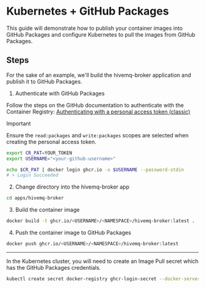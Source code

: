 # Kubernetes + GitHub Packages

This guide will demonstrate how to publish your container images into GitHub Packages and configure Kubernetes to pull the images from GitHub Packages.


## Steps

For the sake of an example, we'll build the hivemq-broker application and publish it to GitHub Packages.

1. Authenticate with GitHub Packages

Follow the steps on the GitHub documentation to authenticate with the Container Registry: [Authenticating with a personal access token (classic)](https://docs.github.com/en/packages/working-with-a-github-packages-registry/working-with-the-container-registry#authenticating-with-a-personal-access-token-classic)

> [!IMPORTANT]
> Ensure the `read:packages` and `write:packages` scopes are selected when creating the personal access token.

```bash
export CR_PAT=YOUR_TOKEN
export USERNAME="<your-github-username>"

echo $CR_PAT | docker login ghcr.io -u $USERNAME --password-stdin
# > Login Succeeded
```

2. Change directory into the hivemq-broker app

```bash
cd apps/hivemq-broker
```

3. Build the container image
```bash
docker build -t ghcr.io/<USERNAME>/<NAMESPACE>/hivemq-broker:latest .
```

4. Push the container image to GitHub Packages

```bash
docker push ghcr.io/<USERNAME>/<NAMESPACE>/hivemq-broker:latest
```

---

In the Kubernetes cluster, you will need to create an Image Pull secret which has the GitHub Packages credentials.

```bash
kubectl create secret docker-registry ghcr-login-secret --docker-server=https://ghcr.io --docker-username=$YOUR_GITHUB_USERNAME --docker-password=$YOUR_GITHUB_TOKEN --docker-email=$YOUR_EMAIL
```


